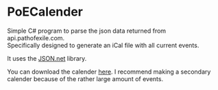 # PoECalender
Simple C# program to parse the json data returned from api.pathofexile.com. <br />
Specifically designed to generate an iCal file with all current events.

It uses the [JSON.net](http://www.newtonsoft.com/json) library.


You can download the calender [here](https://raw.githubusercontent.com/MadsPoder/PoECalender/master/PoERaces.ics). I recommend making a secondary calender because of the rather large amount of events.
